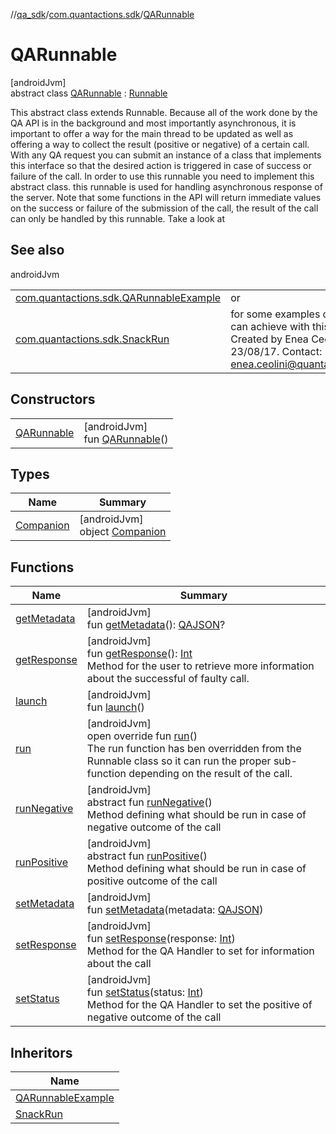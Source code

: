 //[qa_sdk](../../../index.md)/[com.quantactions.sdk](../index.md)/[QARunnable](index.md)

# QARunnable

[androidJvm]\
abstract class [QARunnable](index.md) : [Runnable](https://developer.android.com/reference/kotlin/java/lang/Runnable.html)

This abstract class extends Runnable. Because all of the work done by the QA API is in the background and most importantly asynchronous, it is important to offer a way for the main thread to be updated as well as offering a way to collect the result (positive or negative) of a certain call. With any QA request you can submit an instance of a class that implements this interface so that the desired action is triggered in case of success or failure of the call. In order to use this runnable you need to implement this abstract class. this runnable is used for handling asynchronous response of the server. Note that some functions in the API will return immediate values on the success or failure of the submission of the call, the result of the call can only be handled by this runnable. Take a look at

## See also

androidJvm

| | |
|---|---|
| [com.quantactions.sdk.QARunnableExample](../-q-a-runnable-example/index.md) | or |
| [com.quantactions.sdk.SnackRun](../-snack-run/index.md) | for some examples of what you can achieve with this Runnable. Created by Enea Ceolini on 23/08/17. Contact: enea.ceolini@quantactions.com |

## Constructors

| | |
|---|---|
| [QARunnable](-q-a-runnable.md) | [androidJvm]<br>fun [QARunnable](-q-a-runnable.md)() |

## Types

| Name | Summary |
|---|---|
| [Companion](-companion/index.md) | [androidJvm]<br>object [Companion](-companion/index.md) |

## Functions

| Name | Summary |
|---|---|
| [getMetadata](get-metadata.md) | [androidJvm]<br>fun [getMetadata](get-metadata.md)(): [QAJSON](../-q-a-j-s-o-n/index.md)? |
| [getResponse](get-response.md) | [androidJvm]<br>fun [getResponse](get-response.md)(): [Int](https://kotlinlang.org/api/latest/jvm/stdlib/kotlin/-int/index.html)<br>Method for the user to retrieve more information about the successful of faulty call. |
| [launch](launch.md) | [androidJvm]<br>fun [launch](launch.md)() |
| [run](run.md) | [androidJvm]<br>open override fun [run](run.md)()<br>The run function has ben overridden from the Runnable class so it can run the proper sub-function depending on the result of the call. |
| [runNegative](run-negative.md) | [androidJvm]<br>abstract fun [runNegative](run-negative.md)()<br>Method defining what should be run in case of negative outcome of the call |
| [runPositive](run-positive.md) | [androidJvm]<br>abstract fun [runPositive](run-positive.md)()<br>Method defining what should be run in case of positive outcome of the call |
| [setMetadata](set-metadata.md) | [androidJvm]<br>fun [setMetadata](set-metadata.md)(metadata: [QAJSON](../-q-a-j-s-o-n/index.md)) |
| [setResponse](set-response.md) | [androidJvm]<br>fun [setResponse](set-response.md)(response: [Int](https://kotlinlang.org/api/latest/jvm/stdlib/kotlin/-int/index.html))<br>Method for the QA Handler to set for information about the call |
| [setStatus](set-status.md) | [androidJvm]<br>fun [setStatus](set-status.md)(status: [Int](https://kotlinlang.org/api/latest/jvm/stdlib/kotlin/-int/index.html))<br>Method for the QA Handler to set the positive of negative outcome of the call |

## Inheritors

| Name |
|---|
| [QARunnableExample](../-q-a-runnable-example/index.md) |
| [SnackRun](../-snack-run/index.md) |
